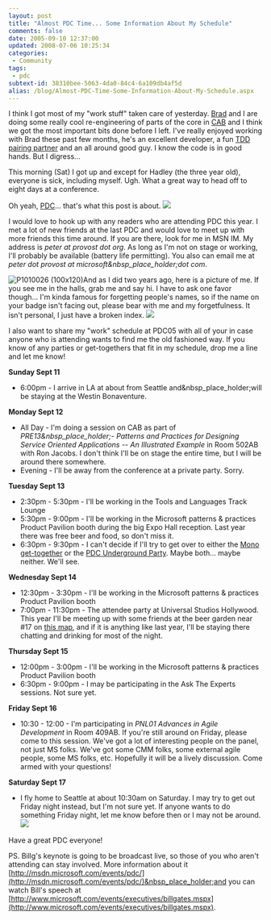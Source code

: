 ```yaml
---
layout: post
title: "Almost PDC Time... Some Information About My Schedule"
comments: false
date: 2005-09-10 12:37:00
updated: 2008-07-06 10:25:34
categories:
 - Community
tags:
 - pdc
subtext-id: 38310bee-5063-4da0-84c4-6a109db4af5d
alias: /blog/Almost-PDC-Time-Some-Information-About-My-Schedule.aspx
---
```



I think I got most of my "work stuff" taken care of yesterday. [Brad](http://www.agileprogrammer.com/dotnetguy) and I are doing some really cool re-engineering of parts of the core in [CAB](http://codegallery.gotdotnet.com/cab) and I think we got the most important bits done before I left. I've really enjoyed working with Brad these past few months, he's an excellent developer, a fun [TDD pairing partner](/archive/2005/08/29/7377.aspx) and an all around good guy. I know the code is in good hands. But I digress... 

This morning (Sat) I got up and except for Hadley (the three year old), everyone is sick, including myself. Ugh. What a great way to head off to eight days at a conference. 

Oh yeah, [PDC](http://msdn.microsoft.com/events/pdc/)... that's what this post is about. ![](/Files/smile1.gif)

I would love to hook up with any readers who are attending PDC this year. I met a lot of new friends at the last PDC and would love to meet up with more friends this time around. If you are there, look for me in MSN IM. My address is _peter at provost dot org_. As long as I'm not on stage or working, I'll probably be available (battery life permitting). You also can email me at _peter dot provost at microsoft&nbsp_place_holder;dot com_. 

![P1010026 (100x120)](/Files/P1010026_20_28100x120_29.jpg)And as I did two years ago, here is a picture of me. If you see me in the halls, grab me and say hi. I have to ask one favor though... I'm kinda famous for forgetting people's names, so if the name on your badge isn't facing out, please bear with me and my forgetfulness. It isn't personal, I just have a broken index. ![](/Files/smile1.gif)

I also want to share my "work" schedule at PDC05 with all of your in case anyone who is attending wants to find me the old fashioned way. If you know of any parties or get-togethers that fit in my schedule, drop me a line and let me know! 

**Sunday Sept 11**

  * 6:00pm - I arrive in LA at about from Seattle and&nbsp_place_holder;will be staying at the Westin Bonaventure.

**Monday Sept 12**

  * All Day - I'm doing a session on CAB as part of _PRE13&nbsp_place_holder;- Patterns and Practices for Designing Service Oriented Applications -- An Illustrated Example_ in Room 502AB with Ron Jacobs. I don't think I'll be on stage the entire time, but I will be around there somewhere.
  * Evening - I'll be away from the conference at a private party. Sorry.

**Tuesday Sept 13**

  * 2:30pm - 5:30pm - I'll be working in the Tools and Languages Track Lounge
  * 5:30pm - 9:00pm - I'll be working in the Microsoft patterns & practices Product Pavilion booth during the big Expo Hall reception. Last year there was free beer and food, so don't miss it.
  * 6:30pm - 9:30pm - I can't decide if I'll try to get over to either the [Mono get-together](http://tirania.org/blog/archive/2005/Sep-06.html) or the [PDC Underground Party](http://www.pdcunderground.com/). Maybe both... maybe neither. We'll see.

**Wednesday Sept 14**

  * 12:30pm - 3:30pm - I'll be working in the Microsoft patterns & practices Product Pavilion booth
  * 7:00pm - 11:30pm - The attendee party at Universal Studios Hollywood. This year I'll be meeting up with some friends at the beer garden near #17 on [this map](http://themeparks.universalstudios.com/hollywood/website/pdf/parkmap.pdf), and if it is anything like last year, I'll be staying there chatting and drinking for most of the night.

**Thursday Sept 15**

  * 12:00pm - 3:00pm - I'll be working in the Microsoft patterns & practices Product Pavilion booth
  * 6:30pm - 9:00pm - I may be participating in the Ask The Experts sessions. Not sure yet.

**Friday Sept 16**

  * 10:30 - 12:00 - I'm participating in _PNL01 Advances in Agile Development_ in Room 409AB. If you're still around on Friday, please come to this session. We've got a lot of interesting people on the panel, not just MS folks. We've got some CMM folks, some external agile people, some MS folks, etc. Hopefully it will be a lively discussion. Come armed with your questions!

**Saturday Sept 17**

  * I fly home to Seattle at about 10:30am on Saturday. I may try to get out Friday night instead, but I'm not sure yet. If anyone wants to do something Friday night, let me know before then or I may not be around. ![](/Files/smile1.gif)

Have a great PDC everyone! 

PS. Billg's keynote is going to be broadcast live, so those of you who aren't attending can stay involved. More information about it [http://msdn.microsoft.com/events/pdc/](http://msdn.microsoft.com/events/pdc/)&nbsp_place_holder;and you can watch Bill's speech at [http://www.microsoft.com/events/executives/billgates.mspx](http://www.microsoft.com/events/executives/billgates.mspx). 
